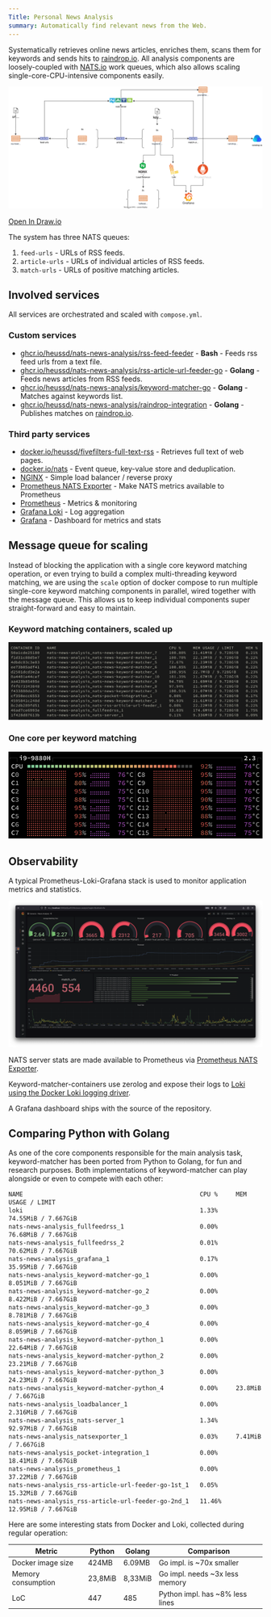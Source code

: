 ```yaml
---
Title: Personal News Analysis
summary: Automatically find relevant news from the Web.
---
```


Systematically retrieves online news articles, enriches them, scans them for keywords and sends hits to [raindrop.io](https://raindrop.io/). All analysis components are loosely-coupled with [NATS.io](https://nats.io/) work queues, which also allows scaling single-core-CPU-intensive components easily.

![](architecture.drawio.svg)

[Open In Draw.io](https://app.diagrams.net/?url=https://raw.githubusercontent.com/heussd/nats-news-analysis/main/architecture.drawio)

The system has three NATS queues:

1. `feed-urls` - URLs of RSS feeds.
2. `article-urls` - URLs of individual articles of RSS feeds.
3. `match-urls` - URLs of positive matching articles.

## Involved services

All services are orchestrated and scaled with `compose.yml`.

### Custom services

-   [ghcr.io/heussd/nats-news-analysis/rss-feed-feeder](https://ghcr.io/heussd/nats-news-analysis/rss-feed-feeder) - **Bash** - Feeds rss feed urls from a text file.
-   [ghcr.io/heussd/nats-news-analysis/rss-article-url-feeder-go](https://ghcr.io/heussd/nats-news-analysis/rss-article-url-feeder-go) - **Golang** - Feeds news articles from RSS feeds.
-   [ghcr.io/heussd/nats-news-analysis/keyword-matcher-go](https://ghcr.io/heussd/nats-news-analysis/keyword-matcher-go) - **Golang** - Matches against keywords list.
-   [ghcr.io/heussd/nats-news-analysis/raindrop-integration](https://ghcr.io/heussd/nats-news-analysis/raindrop-integration) - **Golang** - Publishes matches on [raindrop.io](https://raindrop.io/).

### Third party services

-   [docker.io/heussd/fivefilters-full-text-rss](https://hub.docker.com/r/heussd/fivefilters-full-text-rss) - Retrieves full text of web pages.
-   [docker.io/nats](https://hub.docker.com/_/nats) - Event queue, key-value store and deduplication.
-   [NGINX](https://www.nginx.com/) - Simple load balancer / reverse proxy
-   [Prometheus NATS Exporter](https://github.com/nats-io/prometheus-nats-exporter) - Make NATS metrics available to Prometheus
-   [Prometheus](https://prometheus.io/) - Metrics & monitoring
-   [Grafana Loki](https://grafana.com/oss/loki/) - Log aggregation
-   [Grafana](https://grafana.com/grafana/) - Dashboard for metrics and stats

## Message queue for scaling

Instead of blocking the application with a single core keyword matching operation, or even trying to build a complex multi-threading keyword matching, we are using the `scale` option of docker compose to run multiple single-core keyword matching components in parallel, wired together with the message queue. This allows us to keep individual components super straight-forward and easy to maintain.

### Keyword matching containers, scaled up

![](containers.png)

### One core per keyword matching

![](cpu-cores.png)

## Observability

A typical Prometheus-Loki-Grafana stack is used to monitor application metrics and statistics.

![](dashboard.png)

NATS server stats are made available to Prometheus via [Prometheus NATS Exporter](https://github.com/nats-io/prometheus-nats-exporter).

Keyword-matcher-containers use zerolog and expose their logs to [Loki using the Docker Loki logging driver](https://yuriktech.com/2020/03/21/Collecting-Docker-Logs-With-Loki/).

A Grafana dashboard ships with the source of the repository.

## Comparing Python with Golang

As one of the core components responsible for the main analysis task, keyword-matcher has been ported from Python to Golang, for fun and research purposes. Both implementations of keyword-matcher can play alongside or even to compete with each other:

    NAME                                                 CPU %     MEM USAGE / LIMIT
    loki                                                 1.33%     74.55MiB / 7.667GiB
    nats-news-analysis_fullfeedrss_1                     0.00%     76.68MiB / 7.667GiB
    nats-news-analysis_fullfeedrss_2                     0.01%     70.62MiB / 7.667GiB
    nats-news-analysis_grafana_1                         0.17%     35.95MiB / 7.667GiB
    nats-news-analysis_keyword-matcher-go_1              0.00%     8.051MiB / 7.667GiB
    nats-news-analysis_keyword-matcher-go_2              0.00%     8.422MiB / 7.667GiB
    nats-news-analysis_keyword-matcher-go_3              0.00%     8.781MiB / 7.667GiB
    nats-news-analysis_keyword-matcher-go_4              0.00%     8.059MiB / 7.667GiB
    nats-news-analysis_keyword-matcher-python_1          0.00%     22.64MiB / 7.667GiB
    nats-news-analysis_keyword-matcher-python_2          0.00%     23.21MiB / 7.667GiB
    nats-news-analysis_keyword-matcher-python_3          0.00%     24.23MiB / 7.667GiB
    nats-news-analysis_keyword-matcher-python_4          0.00%     23.8MiB / 7.667GiB
    nats-news-analysis_loadbalancer_1                    0.00%     2.316MiB / 7.667GiB
    nats-news-analysis_nats-server_1                     1.34%     92.97MiB / 7.667GiB
    nats-news-analysis_natsexporter_1                    0.03%     7.41MiB / 7.667GiB
    nats-news-analysis_pocket-integration_1              0.00%     18.41MiB / 7.667GiB
    nats-news-analysis_prometheus_1                      0.00%     37.22MiB / 7.667GiB
    nats-news-analysis_rss-article-url-feeder-go-1st_1   0.05%     15.32MiB / 7.667GiB
    nats-news-analysis_rss-article-url-feeder-go-2nd_1   11.46%    12.95MiB / 7.667GiB

Here are some interesting stats from Docker and Loki, collected during regular operation:

| Metric             | Python  | Golang  | Comparison                      |
| ------------------ | ------- | ------- | ------------------------------- |
| Docker image size  | 424MB   | 6.09MB  | Go impl. is ~70x smaller        |
| Memory consumption | 23,8MiB | 8,33MiB | Go impl. needs ~3x less memory  |
| LoC                | 447     | 485     | Python impl. has ~8% less lines |
